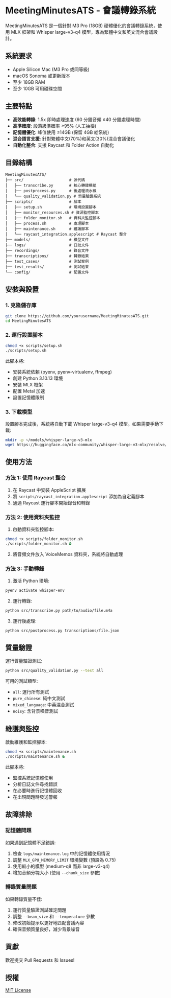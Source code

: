 # MeetingMinutesATS - 會議轉錄系統

MeetingMinutesATS 是一個針對 M3 Pro (18GB) 硬體優化的會議轉錄系統，使用 MLX 框架和 Whisper large-v3-q4 模型，專為繁體中文和英文混合會議設計。

## 系統要求

- Apple Silicon Mac (M3 Pro 或同等級)
- macOS Sonoma 或更新版本
- 至少 18GB RAM
- 至少 10GB 可用磁碟空間

## 主要特點

- **高效能轉錄**: 1.5x 即時處理速度 (60 分鐘音頻 ≤40 分鐘處理時間)
- **高準確度**: 段落級準確率 ≥95% (人工抽檢)
- **記憶體優化**: 峰值使用 ≤14GB (保留 4GB 給系統)
- **混合語言支援**: 針對繁體中文(70%)和英文(30%)混合會議優化
- **自動化整合**: 支援 Raycast 和 Folder Action 自動化

## 目錄結構

```
MeetingMinutesATS/
├── src/                    # 源代碼
│   ├── transcribe.py       # 核心轉錄模組
│   ├── postprocess.py      # 後處理流水線
│   └── quality_validation.py # 質量驗證系統
├── scripts/                # 腳本
│   ├── setup.sh            # 環境設置腳本
│   ├── monitor_resources.sh # 資源監控腳本
│   ├── folder_monitor.sh   # 資料夾監控腳本
│   ├── process.sh          # 處理腳本
│   ├── maintenance.sh      # 維護腳本
│   └── raycast_integration.applescript # Raycast 整合
├── models/                 # 模型文件
├── logs/                   # 日誌文件
├── recordings/             # 錄音文件
├── transcriptions/         # 轉錄結果
├── test_cases/             # 測試案例
├── test_results/           # 測試結果
└── config/                 # 配置文件
```

## 安裝與設置

### 1. 克隆儲存庫

```bash
git clone https://github.com/yourusername/MeetingMinutesATS.git
cd MeetingMinutesATS
```

### 2. 運行設置腳本

```bash
chmod +x scripts/setup.sh
./scripts/setup.sh
```

此腳本將:
- 安裝系統依賴 (pyenv, pyenv-virtualenv, ffmpeg)
- 創建 Python 3.10.13 環境
- 安裝 MLX 框架
- 配置 Metal 加速
- 設置記憶體限制

### 3. 下載模型

設置腳本完成後，系統將自動下載 Whisper large-v3-q4 模型。如果需要手動下載:

```bash
mkdir -p ~/models/whisper-large-v3-mlx
wget https://huggingface.co/mlx-community/whisper-large-v3-mlx/resolve/main/weights.npz -P ~/models/whisper-large-v3-mlx/
```

## 使用方法

### 方法 1: 使用 Raycast 整合

1. 在 Raycast 中安裝 AppleScript 擴展
2. 將 `scripts/raycast_integration.applescript` 添加為自定義腳本
3. 通過 Raycast 運行腳本開始錄音和轉錄

### 方法 2: 使用資料夾監控

1. 啟動資料夾監控腳本:

```bash
chmod +x scripts/folder_monitor.sh
./scripts/folder_monitor.sh &
```

2. 將音頻文件放入 VoiceMemos 資料夾，系統將自動處理

### 方法 3: 手動轉錄

1. 激活 Python 環境:

```bash
pyenv activate whisper-env
```

2. 運行轉錄:

```bash
python src/transcribe.py path/to/audio/file.m4a
```

3. 運行後處理:

```bash
python src/postprocess.py transcriptions/file.json
```

## 質量驗證

運行質量驗證測試:

```bash
python src/quality_validation.py --test all
```

可用的測試類型:
- `all`: 運行所有測試
- `pure_chinese`: 純中文測試
- `mixed_language`: 中英混合測試
- `noisy`: 含背景噪音測試

## 維護與監控

啟動維護和監控腳本:

```bash
chmod +x scripts/maintenance.sh
./scripts/maintenance.sh &
```

此腳本將:
- 監控系統記憶體使用
- 分析日誌文件尋找錯誤
- 在必要時進行記憶體回收
- 在出現問題時發送警報

## 故障排除

### 記憶體問題

如果遇到記憶體不足錯誤:

1. 檢查 `logs/maintenance.log` 中的記憶體使用情況
2. 調整 `MLX_GPU_MEMORY_LIMIT` 環境變數 (預設為 0.75)
3. 使用較小的模型 (medium-q8 而非 large-v3-q4)
4. 增加音頻分塊大小 (使用 `--chunk_size` 參數)

### 轉錄質量問題

如果轉錄質量不佳:

1. 運行質量驗證測試確定問題
2. 調整 `--beam_size` 和 `--temperature` 參數
3. 修改初始提示以更好地匹配會議內容
4. 確保音頻質量良好，減少背景噪音

## 貢獻

歡迎提交 Pull Requests 和 Issues!

## 授權

[MIT License](LICENSE)
